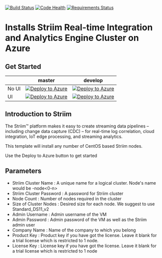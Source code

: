 [![Build Status](https://travis-ci.org/striim/azure-solution-template.svg?branch=master)](https://travis-ci.org/striim/azure-solution-template)
[![Code Health](https://landscape.io/github/striim/azure-solution-template/develop/landscape.svg?style=flat)](https://landscape.io/github/striim/azure-solution-template/develop)
[![Requirements Status](https://requires.io/github/striim/azure-solution-template/requirements.svg?branch=develop)](https://requires.io/github/striim/azure-solution-template/requirements/?branch=develop)

# Installs Striim Real-time Integration and Analytics Engine Cluster on Azure

## Get Started 
|      | master  |  develop |   
|------|---|---|
| No UI| [![Deploy to Azure](http://azuredeploy.net/deploybutton.png)](https://portal.azure.com/#create/Microsoft.Template/uri/https%3A%2F%2Fraw.githubusercontent.com%2Fstriim%2Fazure-solution-template%2Fmaster%2FmainTemplate.json)  |  [![Deploy to Azure](http://azuredeploy.net/deploybutton.png)](https://portal.azure.com/#create/Microsoft.Template/uri/https%3A%2F%2Fraw.githubusercontent.com%2Fstriim%2Fazure-solution-template%2Fdevelop%2FmainTemplate.json) |  
| UI   | [![Deploy to Azure](http://azuredeploy.net/deploybutton.png)](https://portal.azure.com/#blade/Microsoft_Azure_Compute/CreateMultiVmWizardBlade/internal_bladeCallId/anything/internal_bladeCallerParams/%7B%22initialData%22%3A%7B%7D%2C%22providerConfig%22%3A%7B%22createUiDefinition%22%3A%22https%3A%2F%2Fraw.githubusercontent.com%2Fstriim%2Fazure-solution-template%2Fmaster%2FcreateUiDefinition.json%22%7D%7D)  | [![Deploy to Azure](http://azuredeploy.net/deploybutton.png)](https://portal.azure.com/#blade/Microsoft_Azure_Compute/CreateMultiVmWizardBlade/internal_bladeCallId/anything/internal_bladeCallerParams/%7B%22initialData%22%3A%7B%7D%2C%22providerConfig%22%3A%7B%22createUiDefinition%22%3A%22https%3A%2F%2Fraw.githubusercontent.com%2Fstriim%2Fazure-solution-template%2Fdevelop%2FcreateUiDefinition.json%22%7D%7D)  | 







## Introduction to Striim
The Striim™ platform makes it easy to create streaming data pipelines – including change data capture (CDC) – for real-time log correlation, cloud integration, IoT edge processing, and streaming analytics.

This template will install any number of CentOS based Striim nodes.

Use the Deploy to Azure button to get started

## Parameters
 * Striim Cluster Name : A unique name for a logical cluster. Node's name would be <clusterName>-node<0-n>
 * Striim Cluster Password : A password for Striim cluster
 * Node Count : Number of nodes required in the cluster
 * Size of Cluster Nodes : Desired size for each node. We suggest to use Standard_DS11_v2
 * Admin Username : Admin username of the VM
 * Admin Password : Admin password of the VM as well as the Striim admin user
 * Company Name : Name of the company to which you belong
 * Product Key : Product key if you have got the license. Leave it blank for a trial license which is restricted to 1 node.
 * License Key : License key if you have got the license. Leave it blank for a trial license which is restricted to 1 node
 
 
 
